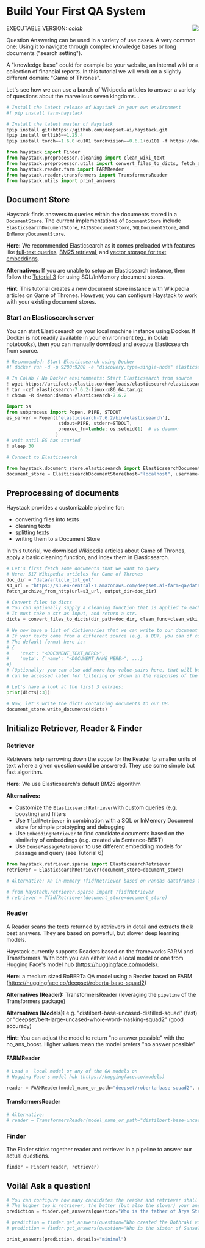 <!---
title: "Tutorial 1"
metaTitle: "Build Your First QA System"
metaDescription: ""
slug: "/docs/tutorial1"
date: "2020-09-03"
id: "tutorial1md"
--->

# Build Your First QA System

<img style="float: right;" src="https://upload.wikimedia.org/wikipedia/en/d/d8/Game_of_Thrones_title_card.jpg">

EXECUTABLE VERSION: [*colab*](https://colab.research.google.com/github/deepset-ai/haystack/blob/master/tutorials/Tutorial1_Basic_QA_Pipeline.ipynb)

Question Answering can be used in a variety of use cases. A very common one:  Using it to navigate through complex knowledge bases or long documents ("search setting").

A "knowledge base" could for example be your website, an internal wiki or a collection of financial reports. 
In this tutorial we will work on a slightly different domain: "Game of Thrones". 

Let's see how we can use a bunch of Wikipedia articles to answer a variety of questions about the 
marvellous seven kingdoms...  




```python
# Install the latest release of Haystack in your own environment 
#! pip install farm-haystack

# Install the latest master of Haystack
!pip install git+https://github.com/deepset-ai/haystack.git
!pip install urllib3==1.25.4
!pip install torch==1.6.0+cu101 torchvision==0.6.1+cu101 -f https://download.pytorch.org/whl/torch_stable.html

```


```python
from haystack import Finder
from haystack.preprocessor.cleaning import clean_wiki_text
from haystack.preprocessor.utils import convert_files_to_dicts, fetch_archive_from_http
from haystack.reader.farm import FARMReader
from haystack.reader.transformers import TransformersReader
from haystack.utils import print_answers
```

## Document Store

Haystack finds answers to queries within the documents stored in a `DocumentStore`. The current implementations of `DocumentStore` include `ElasticsearchDocumentStore`, `FAISSDocumentStore`,  `SQLDocumentStore`, and `InMemoryDocumentStore`.

**Here:** We recommended Elasticsearch as it comes preloaded with features like [full-text queries](https://www.elastic.co/guide/en/elasticsearch/reference/current/full-text-queries.html), [BM25 retrieval](https://www.elastic.co/elasticon/conf/2016/sf/improved-text-scoring-with-bm25), and [vector storage for text embeddings](https://www.elastic.co/guide/en/elasticsearch/reference/7.6/dense-vector.html).

**Alternatives:** If you are unable to setup an Elasticsearch instance, then follow the [Tutorial 3](https://github.com/deepset-ai/haystack/blob/master/tutorials/Tutorial3_Basic_QA_Pipeline_without_Elasticsearch.ipynb) for using SQL/InMemory document stores.

**Hint**: This tutorial creates a new document store instance with Wikipedia articles on Game of Thrones. However, you can configure Haystack to work with your existing document stores.

### Start an Elasticsearch server
You can start Elasticsearch on your local machine instance using Docker. If Docker is not readily available in your environment (eg., in Colab notebooks), then you can manually download and execute Elasticsearch from source.


```python
# Recommended: Start Elasticsearch using Docker
#! docker run -d -p 9200:9200 -e "discovery.type=single-node" elasticsearch:7.6.2
```


```python
# In Colab / No Docker environments: Start Elasticsearch from source
! wget https://artifacts.elastic.co/downloads/elasticsearch/elasticsearch-7.6.2-linux-x86_64.tar.gz -q
! tar -xzf elasticsearch-7.6.2-linux-x86_64.tar.gz
! chown -R daemon:daemon elasticsearch-7.6.2

import os
from subprocess import Popen, PIPE, STDOUT
es_server = Popen(['elasticsearch-7.6.2/bin/elasticsearch'],
                   stdout=PIPE, stderr=STDOUT,
                   preexec_fn=lambda: os.setuid(1)  # as daemon
                  )
# wait until ES has started
! sleep 30
```


```python
# Connect to Elasticsearch

from haystack.document_store.elasticsearch import ElasticsearchDocumentStore
document_store = ElasticsearchDocumentStore(host="localhost", username="", password="", index="document")
```

## Preprocessing of documents

Haystack provides a customizable pipeline for:
 - converting files into texts
 - cleaning texts
 - splitting texts
 - writing them to a Document Store

In this tutorial, we download Wikipedia articles about Game of Thrones, apply a basic cleaning function, and index them in Elasticsearch.


```python
# Let's first fetch some documents that we want to query
# Here: 517 Wikipedia articles for Game of Thrones
doc_dir = "data/article_txt_got"
s3_url = "https://s3.eu-central-1.amazonaws.com/deepset.ai-farm-qa/datasets/documents/wiki_gameofthrones_txt.zip"
fetch_archive_from_http(url=s3_url, output_dir=doc_dir)

# Convert files to dicts
# You can optionally supply a cleaning function that is applied to each doc (e.g. to remove footers)
# It must take a str as input, and return a str.
dicts = convert_files_to_dicts(dir_path=doc_dir, clean_func=clean_wiki_text, split_paragraphs=True)

# We now have a list of dictionaries that we can write to our document store.
# If your texts come from a different source (e.g. a DB), you can of course skip convert_files_to_dicts() and create the dictionaries yourself.
# The default format here is:
# {
#    'text': "<DOCUMENT_TEXT_HERE>",
#    'meta': {'name': "<DOCUMENT_NAME_HERE>", ...}
#}
# (Optionally: you can also add more key-value-pairs here, that will be indexed as fields in Elasticsearch and
# can be accessed later for filtering or shown in the responses of the Finder)

# Let's have a look at the first 3 entries:
print(dicts[:3])

# Now, let's write the dicts containing documents to our DB.
document_store.write_documents(dicts)
```

## Initialize Retriever, Reader & Finder

### Retriever

Retrievers help narrowing down the scope for the Reader to smaller units of text where a given question could be answered.
They use some simple but fast algorithm.

**Here:** We use Elasticsearch's default BM25 algorithm

**Alternatives:**

- Customize the `ElasticsearchRetriever`with custom queries (e.g. boosting) and filters
- Use `TfidfRetriever` in combination with a SQL or InMemory Document store for simple prototyping and debugging
- Use `EmbeddingRetriever` to find candidate documents based on the similarity of embeddings (e.g. created via Sentence-BERT)
- Use `DensePassageRetriever` to use different embedding models for passage and query (see Tutorial 6)


```python
from haystack.retriever.sparse import ElasticsearchRetriever
retriever = ElasticsearchRetriever(document_store=document_store)
```


```python
# Alternative: An in-memory TfidfRetriever based on Pandas dataframes for building quick-prototypes with SQLite document store.

# from haystack.retriever.sparse import TfidfRetriever
# retriever = TfidfRetriever(document_store=document_store)
```

### Reader

A Reader scans the texts returned by retrievers in detail and extracts the k best answers. They are based
on powerful, but slower deep learning models.

Haystack currently supports Readers based on the frameworks FARM and Transformers.
With both you can either load a local model or one from Hugging Face's model hub (https://huggingface.co/models).

**Here:** a medium sized RoBERTa QA model using a Reader based on FARM (https://huggingface.co/deepset/roberta-base-squad2)

**Alternatives (Reader):** TransformersReader (leveraging the `pipeline` of the Transformers package)

**Alternatives (Models):** e.g. "distilbert-base-uncased-distilled-squad" (fast) or "deepset/bert-large-uncased-whole-word-masking-squad2" (good accuracy)

**Hint:** You can adjust the model to return "no answer possible" with the no_ans_boost. Higher values mean the model prefers "no answer possible"

#### FARMReader


```python
# Load a  local model or any of the QA models on
# Hugging Face's model hub (https://huggingface.co/models)

reader = FARMReader(model_name_or_path="deepset/roberta-base-squad2", use_gpu=False)
```

#### TransformersReader


```python
# Alternative:
# reader = TransformersReader(model_name_or_path="distilbert-base-uncased-distilled-squad", tokenizer="distilbert-base-uncased", use_gpu=-1)
```

### Finder

The Finder sticks together reader and retriever in a pipeline to answer our actual questions. 


```python
finder = Finder(reader, retriever)
```

## Voilà! Ask a question!


```python
# You can configure how many candidates the reader and retriever shall return
# The higher top_k_retriever, the better (but also the slower) your answers. 
prediction = finder.get_answers(question="Who is the father of Arya Stark?", top_k_retriever=10, top_k_reader=5)
```


```python
# prediction = finder.get_answers(question="Who created the Dothraki vocabulary?", top_k_reader=5)
# prediction = finder.get_answers(question="Who is the sister of Sansa?", top_k_reader=5)
```


```python
print_answers(prediction, details="minimal")
```
